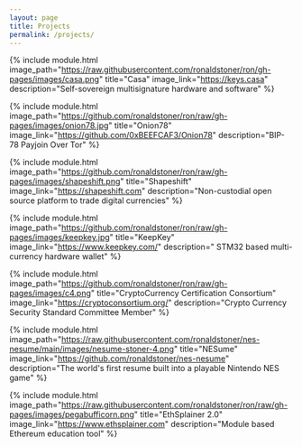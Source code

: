 ```yaml
---
layout: page
title: Projects
permalink: /projects/
---
```


{% include module.html image_path="https://raw.githubusercontent.com/ronaldstoner/ron/gh-pages/images/casa.png" title="Casa" image_link="https://keys.casa" description="Self-sovereign multisignature hardware and software" %}


{% include module.html image_path="https://github.com/ronaldstoner/ron/raw/gh-pages/images/onion78.jpg" title="Onion78" image_link="https://github.com/0xBEEFCAF3/Onion78" description="BIP-78 Payjoin Over Tor" %}


{% include module.html image_path="https://github.com/ronaldstoner/ron/raw/gh-pages/images/shapeshift.png" title="Shapeshift" image_link="https://shapeshift.com" description="Non-custodial open source platform to trade digital currencies" %}


{% include module.html image_path="https://github.com/ronaldstoner/ron/raw/gh-pages/images/keepkey.jpg" title="KeepKey" image_link="https://www.keepkey.com/" description=" STM32 based multi-currency hardware wallet" %}


{% include module.html image_path="https://github.com/ronaldstoner/ron/raw/gh-pages/images/c4.png" title="CryptoCurrency Certification Consortium" image_link="https://cryptoconsortium.org/" description="Crypto Currency Security Standard Committee Member" %}


{% include module.html image_path="https://raw.githubusercontent.com/ronaldstoner/nes-nesume/main/images/nesume-stoner-4.png" title="NESume" image_link="https://github.com/ronaldstoner/nes-nesume" description="The world's first resume built into a playable Nintendo NES game" %}


{% include module.html image_path="https://raw.githubusercontent.com/ronaldstoner/ron/raw/gh-pages/images/pegabufficorn.png" title="EthSplainer 2.0" image_link="https://www.ethsplainer.com" description="Module based Ethereum education tool" %}